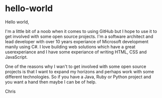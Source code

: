 hello-world
===========

Hello world,

I'm a little bit of a noob when it comes to using GitHub but I hope to use it to get involved with some open source projects. I'm a software architect and lead developer with over 10 years experiance of Microsoft development manily using C#. I love building web solutions which have a great userexperiance and I have some experiance of writing HTML, CSS and JavaScript.

One of the reasons why I wan't to get involved with some open source projects is that I want to expand my horizons and perhaps work with some different technologies. So if you have a Java, Ruby or Python project and you want a hand then maybe I can be of help.

Chris
